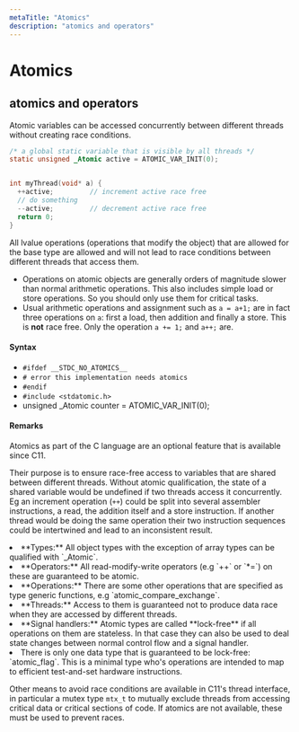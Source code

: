```yaml
---
metaTitle: "Atomics"
description: "atomics and operators"
---
```


# Atomics



## atomics and operators


Atomic variables can be accessed concurrently between different threads without creating race conditions.

```c
/* a global static variable that is visible by all threads */
static unsigned _Atomic active = ATOMIC_VAR_INIT(0);


int myThread(void* a) {
  ++active;         // increment active race free
  // do something
  --active;         // decrement active race free
  return 0;
}

```

All lvalue operations (operations that modify the object) that are allowed for the base type are allowed and will not lead to race conditions between different threads that access them.

- Operations on atomic objects are generally orders of magnitude slower than normal arithmetic operations. This also includes simple load or store operations. So you should only use them for critical tasks.
- Usual arithmetic operations and assignment such as `a = a+1;` are in fact three operations on `a`: first a load, then addition and finally a store. This is **not** race free. Only the operation `a += 1;` and `a++;` are.



#### Syntax


- `#ifdef __STDC_NO_ATOMICS__`
- `# error this implementation needs atomics`
- `#endif`
- `#include <stdatomic.h>`
- unsigned _Atomic counter = ATOMIC_VAR_INIT(0);



#### Remarks


Atomics as part of the C language are an optional feature that is available since C11.

Their purpose is to ensure race-free access to variables that are shared between different threads. Without atomic qualification, the state of a shared variable would be undefined if two threads access it concurrently. Eg an increment operation (`++`) could be split into several assembler instructions, a read, the addition itself and a store instruction. If another thread would be doing the same operation their two instruction sequences could be intertwined and lead to an inconsistent result.

<li>
**Types:** All object types with the exception of array types can be qualified with `_Atomic`.
</li>
<li>
**Operators:** All read-modify-write operators (e.g `++` or `*=`) on these are guaranteed to be atomic.
</li>
<li>
**Operations:** There are some other operations that are specified as type generic functions, e.g `atomic_compare_exchange`.
</li>
<li>
**Threads:** Access to them is guaranteed not to produce data race when they are accessed by different threads.
</li>
<li>
**Signal handlers:** Atomic types are called **lock-free** if all operations on them are stateless. In that case they can also be used to deal state changes between normal control flow and a signal handler.
</li>
<li>
There is only one data type that is guaranteed to be lock-free: `atomic_flag`. This is a minimal type who's operations are intended to map to efficient test-and-set hardware instructions.
</li>

Other means to avoid race conditions are available in C11's thread interface, in particular a mutex type `mtx_t` to mutually exclude threads from accessing critical data or critical sections of code. If atomics are not available, these must be used to prevent races.

